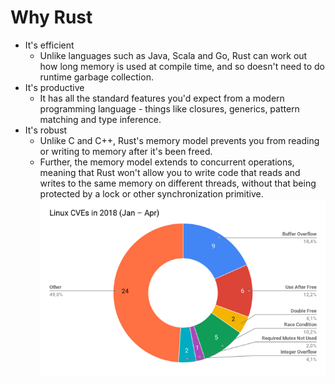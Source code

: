 # Why Rust
 - It's efficient
    - Unlike languages such as Java, Scala and Go, Rust can work out how long memory is used at compile time, and so doesn't need to do runtime garbage collection.
 - It's productive
    - It has all the standard features you'd expect from a modern programming language - things like closures, generics, pattern matching and type inference.
 - It's robust
    - Unlike C and C++, Rust's memory model prevents you from reading or writing to memory after it's been freed.
    - Further, the memory model extends to concurrent operations, meaning that Rust won't allow you to write code that reads and writes to the same memory on different threads, without that being protected by a lock or other synchronization primitive.
   ![](./Linux-CVEs-in-2018.png)

